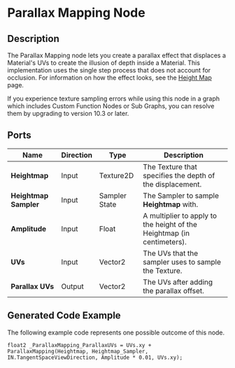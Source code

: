 # Parallax Mapping Node

## Description

The Parallax Mapping node lets you create a parallax effect that displaces a Material's UVs to create the illusion of depth inside a Material. This implementation uses the single step process that does not account for occlusion. For information on how the effect looks, see the [Height Map](https://docs.unity3d.com/Manual/StandardShaderMaterialParameterHeightMap.html) page.

If you experience texture sampling errors while using this node in a graph which includes Custom Function Nodes or Sub Graphs, you can resolve them by upgrading to version 10.3 or later.

## Ports

| Name | **Direction** | Type | Description |
| --- | --- | --- | --- |
| **Heightmap** | Input | Texture2D | The Texture that specifies the depth of the displacement. |
| **Heightmap Sampler** | Input | Sampler State | The Sampler to sample **Heightmap** with. |
| **Amplitude** | Input | Float | A multiplier to apply to the height of the Heightmap (in centimeters). |
| **UVs** | Input | Vector2 | The UVs that the sampler uses to sample the Texture. |
| **Parallax UVs** | Output| Vector2 | The UVs after adding the parallax offset. |

## Generated Code Example

The following example code represents one possible outcome of this node.

```
float2 _ParallaxMapping_ParallaxUVs = UVs.xy + ParallaxMapping(Heightmap, Heightmap_Sampler, IN.TangentSpaceViewDirection, Amplitude * 0.01, UVs.xy);
```
